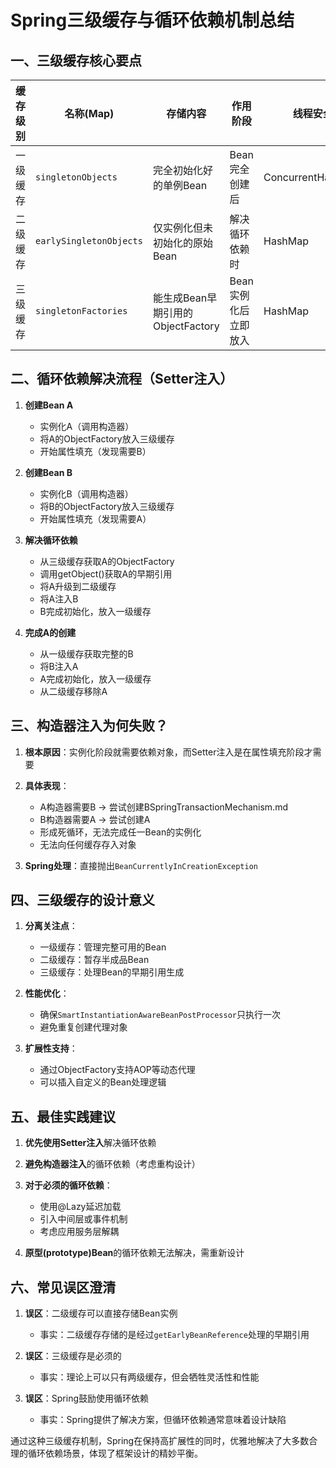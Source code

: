 # Spring三级缓存与循环依赖机制总结

## 一、三级缓存核心要点

| 缓存级别 | 名称(Map)               | 存储内容                          | 作用阶段             | 线程安全          | 生命周期 |
| -------- | ----------------------- | --------------------------------- | -------------------- | ----------------- | -------- |
| 一级缓存 | `singletonObjects`      | 完全初始化好的单例Bean            | Bean完全创建后       | ConcurrentHashMap | 长期存在 |
| 二级缓存 | `earlySingletonObjects` | 仅实例化但未初始化的原始Bean      | 解决循环依赖时       | HashMap           | 临时存在 |
| 三级缓存 | `singletonFactories`    | 能生成Bean早期引用的ObjectFactory | Bean实例化后立即放入 | HashMap           | 最短存在 |

## 二、循环依赖解决流程（Setter注入）

1. **创建Bean A**
   - 实例化A（调用构造器）
   - 将A的ObjectFactory放入三级缓存
   - 开始属性填充（发现需要B）

2. **创建Bean B**
   - 实例化B（调用构造器）
   - 将B的ObjectFactory放入三级缓存
   - 开始属性填充（发现需要A）

3. **解决循环依赖**
   - 从三级缓存获取A的ObjectFactory
   - 调用getObject()获取A的早期引用
   - 将A升级到二级缓存
   - 将A注入B
   - B完成初始化，放入一级缓存

4. **完成A的创建**
   - 从一级缓存获取完整的B
   - 将B注入A
   - A完成初始化，放入一级缓存
   - 从二级缓存移除A

## 三、构造器注入为何失败？

1. **根本原因**：实例化阶段就需要依赖对象，而Setter注入是在属性填充阶段才需要

2. **具体表现**：
   - A构造器需要B → 尝试创建BSpringTransactionMechanism.md
   - B构造器需要A → 尝试创建A
   - 形成死循环，无法完成任一Bean的实例化
   - 无法向任何缓存存入对象

3. **Spring处理**：直接抛出`BeanCurrentlyInCreationException`

## 四、三级缓存的设计意义

1. **分离关注点**：
   - 一级缓存：管理完整可用的Bean
   - 二级缓存：暂存半成品Bean
   - 三级缓存：处理Bean的早期引用生成

2. **性能优化**：
   - 确保`SmartInstantiationAwareBeanPostProcessor`只执行一次
   - 避免重复创建代理对象

3. **扩展性支持**：
   - 通过ObjectFactory支持AOP等动态代理
   - 可以插入自定义的Bean处理逻辑

## 五、最佳实践建议

1. **优先使用Setter注入**解决循环依赖
2. **避免构造器注入**的循环依赖（考虑重构设计）
3. **对于必须的循环依赖**：
   - 使用@Lazy延迟加载
   - 引入中间层或事件机制
   - 考虑应用服务层解耦

4. **原型(prototype)Bean**的循环依赖无法解决，需重新设计

## 六、常见误区澄清

1. **误区**：二级缓存可以直接存储Bean实例
   - 事实：二级缓存存储的是经过`getEarlyBeanReference`处理的早期引用

2. **误区**：三级缓存是必须的
   - 事实：理论上可以只有两级缓存，但会牺牲灵活性和性能

3. **误区**：Spring鼓励使用循环依赖
   - 事实：Spring提供了解决方案，但循环依赖通常意味着设计缺陷

通过这种三级缓存机制，Spring在保持高扩展性的同时，优雅地解决了大多数合理的循环依赖场景，体现了框架设计的精妙平衡。